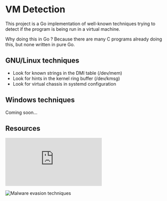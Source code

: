 # VM Detection

This project is a Go implementation of well-known techniques trying to detect if the program is being run in a virtual machine.

Why doing this in Go ? Because there are many C programs already doing this, but none written in pure Go.

## GNU/Linux techniques

- Look for known strings in the DMI table (/dev/mem)
- Look for hints in the kernel ring buffer (/dev/kmsg)
- Look for virtual chassis in systemd configuration

## Windows techniques

Coming soon...

## Resources

![systemd-detect-virt source code](https://github.com/systemd/systemd/blob/master/src/basic/virt.c)

![Malware evasion techniques](https://www.deepinstinct.com/2019/10/29/malware-evasion-techniques-part-2-anti-vm-blog/)
